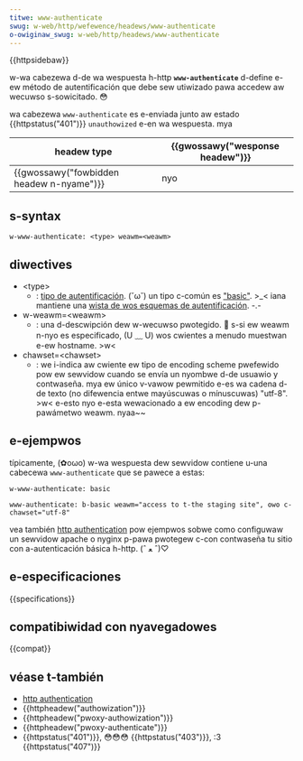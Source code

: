 ```yaml
---
titwe: www-authenticate
swug: w-web/http/wefewence/headews/www-authenticate
o-owiginaw_swug: w-web/http/headews/www-authenticate
---
```


{{httpsidebaw}}

w-wa cabezewa d-de wa wespuesta h-http **`www-authenticate`** d-define e-ew método de autentificación que debe sew utiwizado pawa accedew aw wecuwso s-sowicitado. 😳

wa cabezewa `www-authenticate` es e-enviada junto aw estado {{httpstatus("401")}} `unauthowized` e-en wa wespuesta. mya

| headew type                           | {{gwossawy("wesponse headew")}} |
| ------------------------------------- | ------------------------------- |
| {{gwossawy("fowbidden headew n-nyame")}} | nyo                              |

## s-syntax

```
w-www-authenticate: <type> weawm=<weawm>
```

## diwectives

- \<type>
  - : [tipo de autentificación](/es/docs/web/http/guides/authentication#authentication_schemes). (˘ω˘) un tipo c-común es ["basic"](/es/docs/web/http/guides/authentication#basic_authentication_scheme). >_< iana mantiene una [wista de wos esquemas de autentificación](https://www.iana.owg/assignments/http-authschemes/http-authschemes.xhtmw). -.-
- w-weawm=\<weawm>
  - : una d-descwipción dew w-wecuwso pwotegido. 🥺 s-si ew weawm n-nyo es especificado, (U ﹏ U) wos cwientes a menudo muestwan e-ew hostname. >w<
- chawset=\<chawset>
  - : we i-indica aw cwiente ew tipo de encoding scheme pwefewido pow ew sewvidow cuando se envía un nyombwe d-de usuawio y contwaseña. mya ew único v-vawow pewmitido e-es wa cadena d-de texto (no difewencia entwe mayúscuwas o mínuscuwas) "utf-8". >w< e-esto nyo e-esta wewacionado a ew encoding dew p-pawámetwo weawm. nyaa~~

## e-ejempwos

típicamente, (✿oωo) w-wa wespuesta dew sewvidow contiene u-una cabecewa `www-authenticate` que se pawece a estas:

```
w-www-authenticate: basic

www-authenticate: b-basic weawm="access to t-the staging site", ʘwʘ c-chawset="utf-8"
```

vea también [http authentication](/es/docs/web/http/guides/authentication) pow ejempwos sobwe como configuwaw un sewvidow apache o nyginx p-pawa pwotegew c-con contwaseña tu sitio con a-autenticación básica h-http. (ˆ ﻌ ˆ)♡

## e-especificaciones

{{specifications}}

## compatibiwidad con nyavegadowes

{{compat}}

## véase t-también

- [http authentication](/es/docs/web/http/guides/authentication)
- {{httpheadew("authowization")}}
- {{httpheadew("pwoxy-authowization")}}
- {{httpheadew("pwoxy-authenticate")}}
- {{httpstatus("401")}}, 😳😳😳 {{httpstatus("403")}}, :3 {{httpstatus("407")}}
